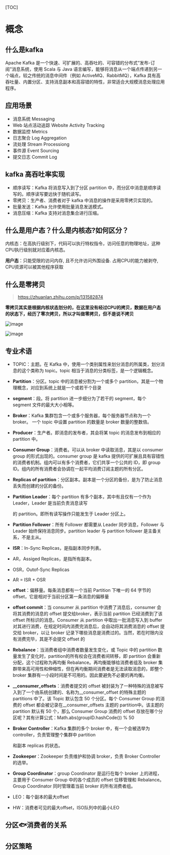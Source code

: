 [TOC]

# 概念

## 什么是kafka

Apache Kafka 是一个快速、可扩展的、高吞吐的、可容错的分布式“发布-订阅”消息系统，使用 Scala 与 Java 语言编写，能够将消息从一个端点传递到另一个端点，较之传统的消息中间件（例如 ActiveMQ、RabbitMQ），Kafka 具有高吞吐量、内置分区、支持消息副本和高容错的特性，非常适合大规模消息处理应用程序。

## **应用场景**

- 消息系统 Messaging
- Web 站点活动追踪 Website Activity Tracking
- 数据监控 Metrics
- 日志聚合 Log Aggregation
- 流处理 Stream Processiong
- 事件源 Event Sourcing
- 提交日志 Commit Log

## **kafka** **高吞吐率实现**

- 顺序读写：Kafka 将消息写入到了分区 partition 中，而分区中消息是顺序读写的。顺序读写要远快于随机读写。
- 零拷贝：生产者、消费者对于 kafka 中消息的操作是采用零拷贝实现的。
- 批量发送：Kafka 允许使用批量消息发送模式。
- 消息压缩：Kafka 支持对消息集合进行压缩。

## 什么是用户态？什么是内核态?如何区分？

内核态：在高执行级别下，代码可以执行特权指令，访问任意的物理地址，这种CPU执行级别就对应着内核态。

**用户态**：只能受限的访问内存, 且不允许访问外围设备. 占用CPU的能力被剥夺, CPU资源可以被其他程序获取

## 什么是零拷贝

> https://zhuanlan.zhihu.com/p/131582874

**零拷贝其实是根据内核状态划分的，在这里没有经过CPU的拷贝，数据在用户态的状态下，经历了零次拷贝，所以才叫做零拷贝，但不是说不拷贝**

![image](https://note.youdao.com/yws/public/resource/128bec5e2028fdd77a8da4db2231a1f6/xmlnote/17FD45B9081D438AAFA36F0B8B62754F/17673)

![image](https://note.youdao.com/yws/public/resource/128bec5e2028fdd77a8da4db2231a1f6/xmlnote/0E934AF1524347F4BECCBF4599FFF7C5/17675)

## 专业术语

- TOPIC：主题。在 Kafka 中，使用一个类别属性来划分消息的所属类，划分消息的这个类称为 topic。topic 相当于消息的分类标签，是一个逻辑概念。
- **Partition**：分区。topic 中的消息被分割为一个或多个 partition，其是一个物理概念，对应到系统上就是一个或若干个目录
- **segment**：段。将 partition 进一步细分为了若干的 segment，每个 segment 文件的最大大小相等。
- **Broker**：Kafka 集群包含一个或多个服务器，每个服务器节点称为一个 broker。 一个 topic 中设置 partition 的数量是 broker 数量的整数倍。

- **Producer**：生产者。即消息的发布者，其会将某 topic 的消息发布到相应的 partition 中。
- **Consumer Group**：消费者。可以从 broker 中读取消息，其是以 consumer group 的形式出现的。consumer group 是 kafka 提供的可扩展且具有容错性的消费者机制。组内可以有多个消费者，它们共享一个公共的 ID，即 group ID。组内的所有消费者会协调在一起平均消费订阅主题的所有分区。

- **Replicas of partition**：分区副本。副本是一个分区的备份，是为了防止消息丢失而创建的分区的备份。

- **Partition Leader**：每个 partition 有多个副本，其中有且仅有一个作为 Leader，Leader 是当前负责消息读写

  的 partition。即所有读写操作只能发生于 Leader 分区上。

- **Partition Follower**：所有 Follower 都需要从 Leader 同步消息，Follower 与 Leader 始终保持消息同步。partition leader 与 partition follower 是主备关系，不是主从。

- **ISR**：In-Sync Replicas，是指副本同步列表。

- AR，Assiged Replicas，是指所有副本。 

- OSR，Outof-Sync Replicas 

- AR = ISR + OSR

- **offset**：偏移量。每条消息都有一个当前 Partition 下唯一的 64 字节的 offset，它是相对于当前分区第一条消息的偏移量

- **offset commit**：当 consumer 从 partition 中消费了消息后，consumer 会将其消费的消息的 offset 提交给broker，表示当前 partition 已经消费到了该 offset 所标识的消息。Consumer 从 partition 中取出一批消息写入到 buffer 对其进行消费，在规定时间内消费完消息后，会自动将其消费消息的 offset 提交给 broker，以让 broker 记录下哪些消息是消费过的。当然，若在时限内没有消费完毕，其是不会提交 offset 的
- **Rebalance**：当消费者组中消费者数量发生变化，或 Topic 中的 partition 数量发生了变化时，partition的所有权会在消费者间转移，即 partition 会重新分配，这个过程称为再均衡 Rebalance。再均衡能够给消费者组及 broker 集群带来高可用性和伸缩性，但在再均衡期间消费者是无法读取消息的，即整个 broker 集群有一小段时间是不可用的。因此要避免不必要的再均衡。

- **__consumer_offsets**：消费者提交的 offset 被封装为了一种特殊的消息被写入到了一个由系统创建的、名称为__consumer_offset 的特殊主题的 partitions 中了。该 Topic 默认包含 50 个分区。每个 Consumer Group 的消费的 offset 都会被记录在__consumer_offsets 主题的 partition中。该主题的 partition 默认有 50 个，那么 Consumer Group 消费的 offset 存放在哪个分区呢？其有计算公式：Math.abs(groupID.hashCode()) % 50

- **Broker Controller**：Kafka 集群的多个 broker 中，有一个会被选举为 controller，负责管理整个集群中 partition

  和副本 replicas 的状态。

- **Zookeeper**：Zookeeper 负责维护和协调 broker，负责 Broker Controller 的选举。
- **Group Coordinator**：group Coordinator 是运行在每个 broker 上的进程，主要用于 Consumer Group 中的各个成员的 offset 位移管理和 Rebalance。Group Coordinator 同时管理着当前 broker 的所有消费者组。
- LEO：每个副本的最大offset
- HW：消费者可见的最大offset，ISO队列中的最小LEO

## 分区🐟消费者的关系



## 分区策略





